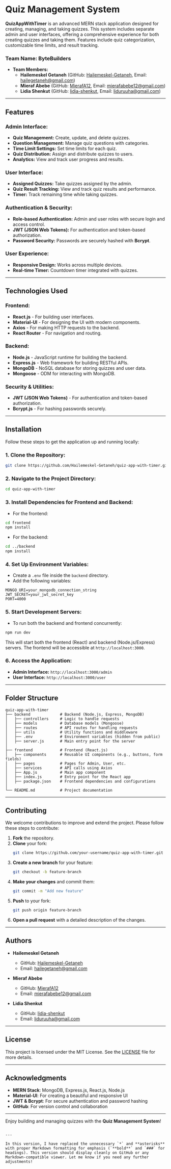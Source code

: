 
# Quiz Management System

**QuizAppWithTimer** is an advanced MERN stack application designed for creating, managing, and taking quizzes. This system includes separate admin and user interfaces, offering a comprehensive experience for both creating quizzes and taking them. Features include quiz categorization, customizable time limits, and result tracking.

### Team Name: ByteBuilders

- **Team Members:**
  - **Hailemeskel Getaneh** (GitHub: [Hailemeskel-Getaneh](https://github.com/Hailemeskel-Getaneh), Email: [hailegetaneh@gmail.com](mailto:hailegetaneh@gmail.com))
  - **Mieraf Abebe** (GitHub: [MierafA12](https://github.com/MierafA12), Email: [mierafabebe12@gmail.com](mailto:mierafabebe12@gmail.com))
  - **Lidia Shenkut** (GitHub: [lidia-shenkut](https://github.com/lidia-shenkut), Email: [liduruuha@gmail.com](mailto:liduruuha@gmail.com))

---

## Features

### Admin Interface:
- **Quiz Management:** Create, update, and delete quizzes.
- **Question Management:** Manage quiz questions with categories.
- **Time Limit Settings:** Set time limits for each quiz.
- **Quiz Distribution:** Assign and distribute quizzes to users.
- **Analytics:** View and track user progress and results.

### User Interface:
- **Assigned Quizzes:** Take quizzes assigned by the admin.
- **Quiz Result Tracking:** View and track quiz results and performance.
- **Timer:** Track remaining time while taking quizzes.

### Authentication & Security:
- **Role-based Authentication:** Admin and user roles with secure login and access control.
- **JWT (JSON Web Tokens):** For authentication and token-based authorization.
- **Password Security:** Passwords are securely hashed with **Bcrypt**.

### User Experience:
- **Responsive Design:** Works across multiple devices.
- **Real-time Timer:** Countdown timer integrated with quizzes.

---

## Technologies Used

### Frontend:
- **React.js** - For building user interfaces.
- **Material-UI** - For designing the UI with modern components.
- **Axios** - For making HTTP requests to the backend.
- **React Router** - For navigation and routing.

### Backend:
- **Node.js** - JavaScript runtime for building the backend.
- **Express.js** - Web framework for building RESTful APIs.
- **MongoDB** - NoSQL database for storing quizzes and user data.
- **Mongoose** - ODM for interacting with MongoDB.

### Security & Utilities:
- **JWT (JSON Web Tokens)** - For authentication and token-based authorization.
- **Bcrypt.js** - For hashing passwords securely.

---

## Installation

Follow these steps to get the application up and running locally:

### 1. Clone the Repository:
```bash
git clone https://github.com/Hailemeskel-Getaneh/quiz-app-with-timer.git
```

### 2. Navigate to the Project Directory:
```bash
cd quiz-app-with-timer
```

### 3. Install Dependencies for Frontend and Backend:
- For the frontend:
```bash
cd frontend
npm install
```
- For the backend:
```bash
cd ../backend
npm install
```

### 4. Set Up Environment Variables:
- Create a `.env` file inside the `backend` directory.
- Add the following variables:

```env
MONGO_URI=your_mongodb_connection_string
JWT_SECRET=your_jwt_secret_key
PORT=4000
```

### 5. Start Development Servers:
- To run both the backend and frontend concurrently:
```bash
npm run dev
```

This will start both the frontend (React) and backend (Node.js/Express) servers. The frontend will be accessible at `http://localhost:3000`.

### 6. Access the Application:
- **Admin Interface:** `http://localhost:3000/admin`
- **User Interface:** `http://localhost:3000/user`

---

## Folder Structure

```plaintext
quiz-app-with-timer
├── backend             # Backend (Node.js, Express, MongoDB)
│   ├── controllers     # Logic to handle requests
│   ├── models          # Database models (Mongoose)
│   ├── routes          # API routes for handling requests
│   ├── utils           # Utility functions and middleware
│   ├── .env            # Environment variables (hidden from public)
│   ├── server.js       # Main entry point for the server
│
├── frontend            # Frontend (React.js)
│   ├── components      # Reusable UI components (e.g., buttons, form fields)
│   ├── pages           # Pages for Admin, User, etc.
│   ├── services        # API calls using Axios
│   ├── App.js          # Main app component
│   ├── index.js        # Entry point for the React app
│   ├── package.json    # Frontend dependencies and configurations
│
└── README.md           # Project documentation
```

---

## Contributing

We welcome contributions to improve and extend the project. Please follow these steps to contribute:

1. **Fork** the repository.
2. **Clone** your fork:
   ```bash
   git clone https://github.com/your-username/quiz-app-with-timer.git
   ```
3. **Create a new branch** for your feature:
   ```bash
   git checkout -b feature-branch
   ```
4. **Make your changes** and commit them:
   ```bash
   git commit -m "Add new feature"
   ```
5. **Push** to your fork:
   ```bash
   git push origin feature-branch
   ```
6. **Open a pull request** with a detailed description of the changes.

---

## Authors

- **Hailemeskel Getaneh**  
  - GitHub: [Hailemeskel-Getaneh](https://github.com/Hailemeskel-Getaneh)  
  - Email: [hailegetaneh@gmail.com](mailto:hailegetaneh@gmail.com)

- **Mieraf Abebe**  
  - GitHub: [MierafA12](https://github.com/MierafA12)  
  - Email: [mierafabebe12@gmail.com](mailto:mierafabebe12@gmail.com)

- **Lidia Shenkut**  
  - GitHub: [lidia-shenkut](https://github.com/lidia-shenkut)  
  - Email: [liduruuha@gmail.com](mailto:liduruuha@gmail.com)

---

## License

This project is licensed under the MIT License. See the [LICENSE](LICENSE) file for more details.

---

## Acknowledgments

- **MERN Stack**: MongoDB, Express.js, React.js, Node.js
- **Material-UI**: For creating a beautiful and responsive UI
- **JWT & Bcrypt**: For secure authentication and password hashing
- **GitHub**: For version control and collaboration

---

Enjoy building and managing quizzes with the **Quiz Management System**!
```

---

In this version, I have replaced the unnecessary `*` and **asterisks** with proper Markdown formatting for emphasis (`**bold**` and `###` for headings). This version should display cleanly on GitHub or any Markdown-compatible viewer. Let me know if you need any further adjustments!
